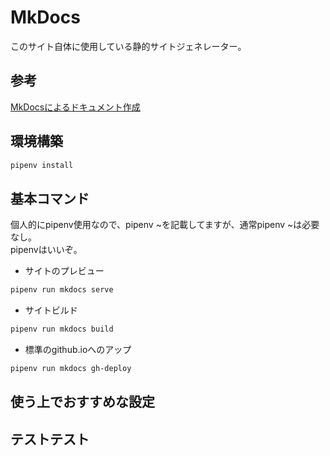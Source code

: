 # MkDocs
このサイト自体に使用している静的サイトジェネレーター。  


## 参考

[MkDocsによるドキュメント作成](https://qiita.com/mebiusbox2/items/a61d42878266af969e3c)

## 環境構築

``` bash
pipenv install
```

## 基本コマンド
個人的にpipenv使用なので、pipenv ~を記載してますが、通常pipenv ~は必要なし。  
pipenvはいいぞ。  

- サイトのプレビュー

``` bash
pipenv run mkdocs serve
```

- サイトビルド

``` bash
pipenv run mkdocs build
```

- 標準のgithub.ioへのアップ  

``` bash
pipenv run mkdocs gh-deploy
```

## 使う上でおすすめな設定

## テストテスト